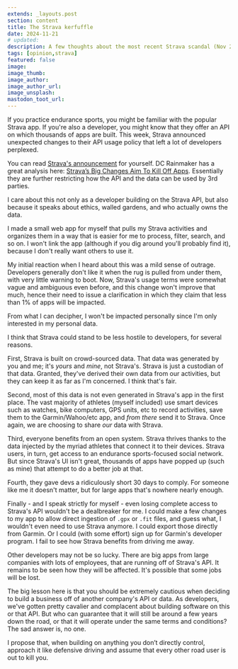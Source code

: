 ```yaml
---
extends: _layouts.post
section: content
title: The Strava kerfuffle
date: 2024-11-21
# updated:
description: A few thoughts about the most recent Strava scandal (Nov 2024)
tags: [opinion,strava]
featured: false
image:
image_thumb:
image_author:
image_author_url:
image_unsplash:
mastodon_toot_url: 
---
```


If you practice endurance sports, you might be familiar with the popular Strava app. If you're also a developer, you might know that they offer an API on which thousands of apps are built. This week, Strava announced unexpected changes to their API usage policy that left a lot of developers perplexed.

You can read [Strava's announcement](https://press.strava.com/articles/updates-to-stravas-api-agreement) for yourself. DC Rainmaker has a great analysis here: [Strava’s Big Changes Aim To Kill Off Apps](https://www.dcrainmaker.com/2024/11/stravas-changes-to-kill-off-apps.html). Essentially they are further restricting how the API and the data can be used by 3rd parties.

I care about this not only as a developer building on the Strava API, but also because it speaks about ethics, walled gardens, and who actually owns the data.

I made a small web app for myself that pulls my Strava activities and organizes them in a way that is easier for me to process, filter, search, and so on. I won't link the app (although if you dig around you'll probably find it), because I don't really want others to use it.

My initial reaction when I heard about this was a mild sense of outrage. Developers generally don't like it when the rug is pulled from under them, with very little warning to boot. Now, Strava's usage terms were somewhat vague and ambiguous even before, and this change won't improve that much, hence their need to issue a clarification in which they claim that less than 1% of apps will be impacted.

From what I can decipher, I won't be impacted personally since I'm only interested in my personal data.

I think that Strava could stand to be less hostile to developers, for several reasons.

First, Strava is built on crowd-sourced data. That data was generated by you and me; it's *yours* and *mine*, not Strava's. Strava is just a custodian of that data. Granted, they've derived their own data from our activities, but they can keep it as far as I'm concerned. I think that's fair.

Second, most of this data is not even generated in Strava's app in the first place. The vast majority of athletes (myself included) use smart devices such as watches, bike computers, GPS units, etc to record activities, save them to the Garmin/Wahoo/etc app, and *from there* send it to Strava. Once again, we are choosing to share *our* data with Strava.

Third, everyone benefits from an open system. Strava thrives thanks to the data injected by the myriad athletes that connect it to their devices. Strava users, in turn, get access to an endurance sports-focused social network. But since Strava's UI isn't great, thousands of apps have popped up (such as mine) that attempt to do a better job at that.

Fourth, they gave devs a ridiculously short 30 days to comply. For someone like me it doesn't matter, but for large apps that's nowhere nearly enough.

Finally - and I speak strictly for myself - even losing complete access to Strava's API wouldn't be a dealbreaker for me. I could make a few changes to my app to allow direct ingestion of `.gpx` or `.fit` files, and guess what, I wouldn't even need to use Strava anymore. I could export those directly from Garmin. Or I could (with some effort) sign up for Garmin's developer program. I fail to see how Strava benefits from driving me away.

Other developers may not be so lucky. There are big apps from large companies with lots of employees, that are running off of Strava's API. It remains to be seen how they will be affected. It's possible that some jobs will be lost.

The big lesson here is that you should be extremely cautious when deciding to build a business off of another company's API or data. As developers, we've gotten pretty cavalier and complacent about building software on this or that API. But who can guarantee that it will still be around a few years down the road, or that it will operate under the same terms and conditions? The sad answer is, no one.

I propose that, when building on anything you don’t directly control, approach it like defensive driving and assume that every other road user is out to kill you.
